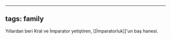 ---
  tags: family
  ---
  
  Yıllardan beri Kral ve İmparator yetiştiren, [[İmparatorluk]]'un baş hanesi.